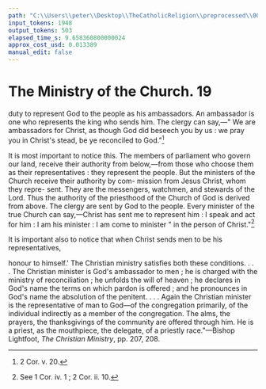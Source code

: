 ```yaml
---
path: "C:\\Users\\peter\\Desktop\\TheCatholicReligion\\preprocessed\\00039.jpg"
input_tokens: 1948
output_tokens: 503
elapsed_time_s: 9.658360800000024
approx_cost_usd: 0.013389
manual_edit: false
---
```

# The Ministry of the Church. 19

duty to represent God to the people as his
ambassadors. An ambassador is one who
represents the king who sends him. The clergy
can say,—" We are ambassadors for Christ, as
though God did beseech you by us : we pray you
in Christ's stead, be ye reconciled to God."[^1]

It is most important to notice this. The
members of parliament who govern our land,
receive their authority from below,—from those
who choose them as their representatives : they
represent the people. But the ministers of
the Church receive their authority by com-
mission from Jesus Christ, whom they repre-
sent. They are the messengers, watchmen, and
stewards of the Lord. Thus the authority of
the priesthood of the Church of God is derived
from above. The clergy are sent by God to
the people. Every minister of the true Church
can say,—Christ has sent me to represent
him : I speak and act for him : I am his
minister : I am come to minister " in the person
of Christ."[^2]

It is important also to notice that when
Christ sends men to be his representatives,

honour to himself.' The Christian ministry satisfies both
these conditions. . . . The Christian minister is God's
ambassador to men ; he is charged with the ministry of
reconciliation ; he unfolds the will of heaven ; he declares
in God's name the terms on which pardon is offered ; and
he pronounces in God's name the absolution of the penitent.
. . . Again the Christian minister is the representative of
man to God—of the congregation primarily, of the individual
indirectly as a member of the congregation. The alms, the
prayers, the thanksgivings of the community are offered
through him. He is a priest, as the mouthpiece, the
delegate, of a priestly race."—Bishop Lightfoot, *The
Christian Ministry*, pp. 207, 208.

[^1]: 2 Cor. v. 20.
[^2]: See 1 Cor. iv. 1 ; 2 Cor. ii. 10.